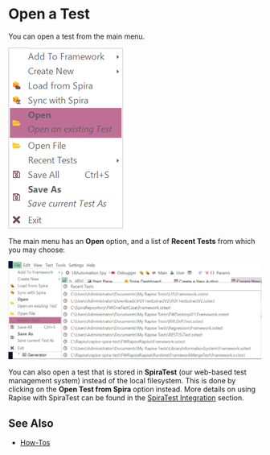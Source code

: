 # Open a Test

You can open a test from the main menu.

![application menu](img/open_a_test_menu.png)

The main menu has an **Open** option, and a list of **Recent Tests** from which you may choose:

![recent test](img/open_a_test_recent.png)

You can also open a test that is stored in **SpiraTest** (our web-based test management system) instead of the local filesystem. This is done by clicking on the **Open Test from Spira** option instead. More details on using Rapise with SpiraTest can be found in the [SpiraTest Integration](spiratest_integration.md) section.

## See Also

- [How-Tos](howtos.md)
